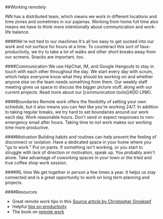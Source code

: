 ##Working remotely

INN has a distributed team, which means we work in different locations and time zones and sometimes in our pajamas. Working from home full time also means we have to think more intentionally about communication and work-life balance.

####We're not tied to our machines
It's all too easy to get sucked into our work and not surface for hours at a time. To counteract this sort of faux-productivity, we try to take a lot of walks and other short breaks away from our screens. Snacks are important, too. 

####Communication
We use HipChat, IM, and Google Hangouts to stay in touch with each other throughout the day. We start every day with scrum, which helps everyone know what they should be working on and whether anyone else on the team needs something from them. Our weekly staff meeting gives us space to discuss the bigger picture stuff, along with our current projects. Read more about our [communication tools](ADD LINK).

####Boundaries
Remote work offers the flexibility of setting your own schedule, but it also means you can feel like you're working 24/7. In addition to taking regular breaks, we try hard to set boundaries around our work each day. Work reasonable hours. Don't send or expect responses to non-emergency email after hours. Taking time to _not_ work makes our working time more productive.

####Motivation
Building habits and routines can help prevent the feeling of disconnect or isolation. Have a dedicated space in your home where you "go to work." Put on pants. If something isn't working, or you start to struggle with lack of direction or motivation, speak up. You probably aren't alone. Take advantage of coworking spaces in your town or the tried and true coffee shop work session.

####IRL time
We get together in person a few times a year. It helps us stay connected and is a great opportunity to work on long term planning and projects.  

####Resources
- Great remote work tips in this [Source article by Christopher Groskopf](https://source.opennews.org/en-US/learning/making-remote-work-work/)
- Helpful [tips on productivity](http://technori.com/2013/03/3280-the-6-best-tips-for-being-super-productive-while-working-remotely/)
- The book on [remote work](http://37signals.com/remote/)